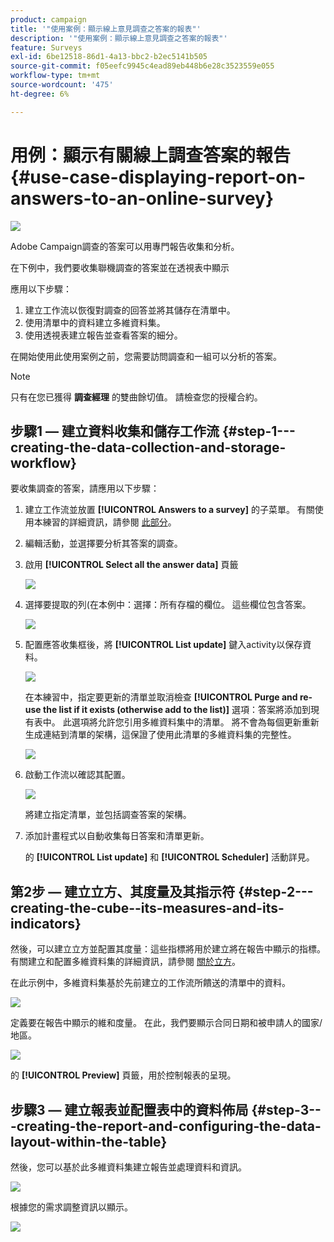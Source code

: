 ```yaml
---
product: campaign
title: '"使用案例：顯示線上意見調查之答案的報表"'
description: '"使用案例：顯示線上意見調查之答案的報表"'
feature: Surveys
exl-id: 6be12518-86d1-4a13-bbc2-b2ec5141b505
source-git-commit: f05eefc9945c4ead89eb448b6e28c3523559e055
workflow-type: tm+mt
source-wordcount: '475'
ht-degree: 6%

---
```


# 用例：顯示有關線上調查答案的報告{#use-case-displaying-report-on-answers-to-an-online-survey}

![](../../assets/v7-only.svg)

Adobe Campaign調查的答案可以用專門報告收集和分析。

在下例中，我們要收集聯機調查的答案並在透視表中顯示

應用以下步驟：

1. 建立工作流以恢復對調查的回答並將其儲存在清單中。
1. 使用清單中的資料建立多維資料集。
1. 使用透視表建立報告並查看答案的細分。

在開始使用此使用案例之前，您需要訪問調查和一組可以分析的答案。

>[!NOTE]
>
>只有在您已獲得 **調查經理** 的雙曲餘切值。 請檢查您的授權合約。

## 步驟1 — 建立資料收集和儲存工作流 {#step-1---creating-the-data-collection-and-storage-workflow}

要收集調查的答案，請應用以下步驟：

1. 建立工作流並放置 **[!UICONTROL Answers to a survey]** 的子菜單。 有關使用本練習的詳細資訊，請參閱 [此部分](../../surveys/using/publish--track-and-use-collected-data.md#using-the-collected-data)。
1. 編輯活動，並選擇要分析其答案的調查。
1. 啟用 **[!UICONTROL Select all the answer data]** 頁籤

   ![](assets/reporting_usecase_1_01.png)

1. 選擇要提取的列(在本例中：選擇：所有存檔的欄位。 這些欄位包含答案。

   ![](assets/reporting_usecase_1_02.png)

1. 配置應答收集框後，將 **[!UICONTROL List update]** 鍵入activity以保存資料。

   ![](assets/reporting_usecase_1_04.png)

   在本練習中，指定要更新的清單並取消檢查 **[!UICONTROL Purge and re-use the list if it exists (otherwise add to the list)]** 選項：答案將添加到現有表中。 此選項將允許您引用多維資料集中的清單。 將不會為每個更新重新生成連結到清單的架構，這保證了使用此清單的多維資料集的完整性。

   ![](assets/reporting_usecase_1_03.png)

1. 啟動工作流以確認其配置。

   ![](assets/reporting_usecase_1_05.png)

   將建立指定清單，並包括調查答案的架構。

1. 添加計畫程式以自動收集每日答案和清單更新。

   的 **[!UICONTROL List update]** 和 **[!UICONTROL Scheduler]** 活動詳見。

## 第2步 — 建立立方、其度量及其指示符 {#step-2---creating-the-cube--its-measures-and-its-indicators}

然後，可以建立立方並配置其度量：這些指標將用於建立將在報告中顯示的指標。 有關建立和配置多維資料集的詳細資訊，請參閱 [關於立方](../../reporting/using/about-cubes.md)。

在此示例中，多維資料集基於先前建立的工作流所饋送的清單中的資料。

![](assets/reporting_usecase_2_01.png)

定義要在報告中顯示的維和度量。 在此，我們要顯示合同日期和被申請人的國家/地區。

![](assets/reporting_usecase_2_02.png)

的 **[!UICONTROL Preview]** 頁籤，用於控制報表的呈現。

## 步驟3 — 建立報表並配置表中的資料佈局 {#step-3---creating-the-report-and-configuring-the-data-layout-within-the-table}

然後，您可以基於此多維資料集建立報告並處理資料和資訊。

![](assets/reporting_usecase_3_01.png)

根據您的需求調整資訊以顯示。

![](assets/reporting_usecase_3_02.png)
